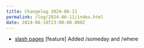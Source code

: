 ```yaml
---
title: Changelog 2024-06-11
permalink: /log/2024-06-11/index.html
date: 2024-06-10T23:00:00.000Z
---
```


- [slash pages](https://slashpages.net) [feature] Added /someday and /where